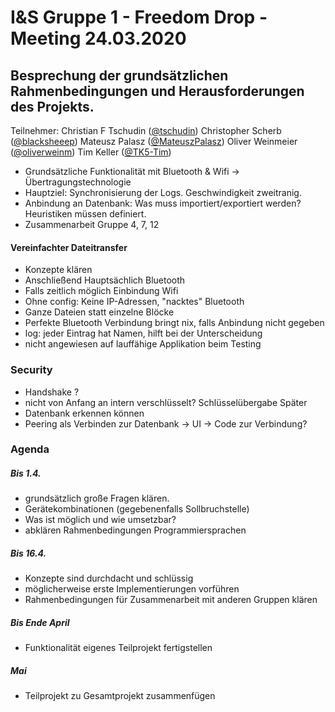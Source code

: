 # I&S Gruppe 1 - Freedom Drop - Meeting 24.03.2020
## Besprechung der grundsätzlichen Rahmenbedingungen und Herausforderungen des Projekts.

Teilnehmer: 
Christian F Tschudin ([@tschudin](https://github.com/tschudin))
Christopher Scherb ([@blacksheeep](https://github.com/blacksheeep))
Mateusz Palasz ([@MateuszPalasz](https://github.com/MateuszPalasz))
Oliver Weinmeier ([@oliverweinm](https://github.com/oliverweinm))
Tim Keller ([@TK5-Tim](https://github.com/TK5-Tim))


* Grundsätzliche Funktionalität mit Bluetooth & Wifi -> Übertragungstechnologie
* Hauptziel: Synchronisierung der Logs. Geschwindigkeit zweitranig. 
* Anbindung an Datenbank: Was muss importiert/exportiert werden? Heuristiken müssen definiert.
* Zusammenarbeit Gruppe 4, 7, 12 

#### Vereinfachter Dateitransfer
* Konzepte klären 
* Anschließend Hauptsächlich Bluetooth 
* Falls zeitlich möglich Einbindung Wifi
* Ohne config: Keine IP-Adressen, "nacktes" Bluetooth 
* Ganze Dateien statt einzelne Blöcke
* Perfekte Bluetooth Verbindung bringt nix, falls Anbindung nicht gegeben
* log: jeder Eintrag hat Namen, hilft bei der Unterscheidung
* nicht angewiesen auf lauffähige Applikation beim Testing 

### Security
* Handshake ?
* nicht von Anfang an intern verschlüsselt? Schlüsselübergabe Später
* Datenbank erkennen können 
* Peering als Verbinden zur Datenbank -> UI -> Code zur Verbindung?

### Agenda
##### Bis 1.4. 
* grundsätzlich große Fragen klären.
* Gerätekombinationen (gegebenenfalls Sollbruchstelle)
* Was ist möglich und wie umsetzbar?
* abklären Rahmenbedingungen Programmiersprachen
##### Bis 16.4. 
* Konzepte sind durchdacht und schlüssig
* möglicherweise erste Implementierungen vorführen
* Rahmenbedingungen für Zusammenarbeit mit anderen Gruppen klären
##### Bis Ende April 
* Funktionalität eigenes Teilprojekt fertigstellen
##### Mai 
* Teilprojekt zu Gesamtprojekt zusammenfügen